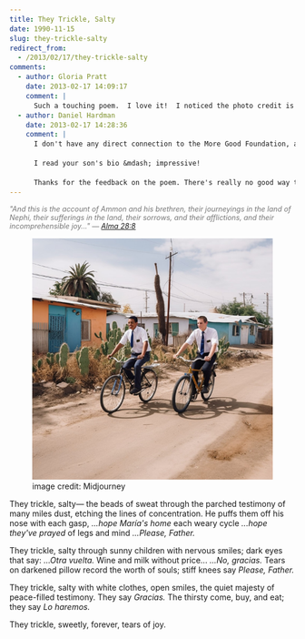 ```yaml
---
title: They Trickle, Salty
date: 1990-11-15
slug: they-trickle-salty
redirect_from:
  - /2013/02/17/they-trickle-salty
comments:
  - author: Gloria Pratt
    date: 2013-02-17 14:09:17
    comment: |
      Such a touching poem.  I love it!  I noticed the photo credit is More Good Foundation.  Are you affiliated with them?  My son is the COO, and I do some volunteer editing for them.  BTW we both felt that your talk today was excellent.
  - author: Daniel Hardman
    date: 2013-02-17 14:28:36
    comment: |
      I don't have any direct connection to the More Good Foundation, although I "liked" them on Facebook and I think they're doing great stuff.
      
      I read your son's bio &mdash; impressive!
      
      Thanks for the feedback on the poem. There's really no good way to distill an experience as rich and varied as a mission down into a few words, so I decided to settle for one little glimpse. Happy memories. :-)
---
```

<p style="color:#777;font-size:90%;font-style:italic;">"And this is the account of Ammon and his brethren, their journeyings in the land of Nephi, their sufferings in the land, their sorrows, and their afflictions, and their incomprehensible joy..." &mdash; <a href="http://www.lds.org/scriptures/bofm/alma/28.8?lang=eng#7" target="_blank">Alma 28:8</a></p>


<figure><img alt="missionaries on bikes" src="assets/missionaries.jpg" /><figcaption>image credit: Midjourney</figcaption></figure>

<p class="poetry">They trickle, salty&mdash;
the beads of sweat
through the parched testimony
of many miles dust,
etching the lines of concentration.
He puffs them off his nose with each gasp,
<cite>...hope María's home</cite>
each weary cycle
<cite>...hope they've prayed</cite>
of legs and mind
<cite>...Please, Father.</cite>

They trickle, salty
through sunny children with nervous smiles;
dark eyes that say:
<cite>...Otra vuelta.</cite>
Wine and milk without price...
<cite>...No, gracias.</cite>
Tears on darkened pillow
record the worth of souls;
stiff knees say <cite>Please, Father.</cite>

They trickle, salty
with white clothes, open smiles,
the quiet majesty of peace-filled testimony.
They say <cite>Gracias.</cite>
The thirsty come, buy, and eat;
they say <cite>Lo haremos.</cite>

They trickle, sweetly,
forever,
tears of joy.</p>
